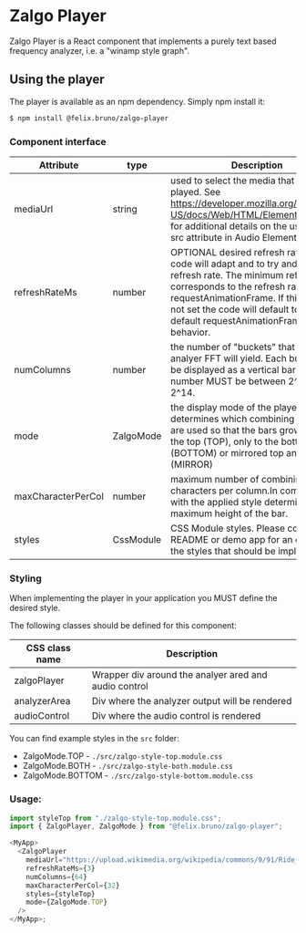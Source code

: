 # Zalgo Player

Zalgo Player is a React component that implements a purely text based frequency analyzer, i.e. a "winamp style graph".

## Using the player

The player is available as an npm dependency. Simply npm install it:

```bash
$ npm install @felix.bruno/zalgo-player
```

### Component interface

| Attribute          | type      | Description                                                                                                                                                                                                                                                                      |
| ------------------ | --------- | -------------------------------------------------------------------------------------------------------------------------------------------------------------------------------------------------------------------------------------------------------------------------------- |
| mediaUrl           | string    | used to select the media that will be played. See https://developer.mozilla.org/en-US/docs/Web/HTML/Element/audio#src for additional details on the usage of the src attribute in Audio Element.                                                                                 |
| refreshRateMs      | number    | OPTIONAL desired refresh rate.The code will adapt and to try and honor this refresh rate. The minimum refresh rate corresponds to the refresh rate given by requestAnimationFrame. If this field is not set the code will default to the default requestAnimationFrame behavior. |
| numColumns         | number    | the number of "buckets" that the analyer FFT will yield. Each bucket will be displayed as a vertical bar. The number MUST be between 2^4 and 2^14.                                                                                                                               |
| mode               | ZalgoMode | the display mode of the player determines which combining characters are used so that the bars grow only to the top (TOP), only to the bottom (BOTTOM) or mirrored top and bottom (MIRROR)                                                                                       |
| maxCharacterPerCol | number    | maximum number of combining characters per column.In combination with the applied style determines the maximum height of the bar.                                                                                                                                                |
| styles             | CssModule | CSS Module styles. Please consult the README or demo app for an example of the styles that should be implemented.                                                                                                                                                                |

### Styling

When implementing the player in your application you MUST define the desired style.

The following classes should be defined for this component:

| CSS class name | Description                                           |
| -------------- | ----------------------------------------------------- |
| zalgoPlayer    | Wrapper div around the analyer ared and audio control |
| analyzerArea   | Div where the analyzer output will be rendered        |
| audioControl   | Div where the audio control is rendered               |

You can find example styles in the `src` folder:

- ZalgoMode.TOP - `./src/zalgo-style-top.module.css`
- ZalgoMode.BOTH - `./src/zalgo-style-both.module.css`
- ZalgoMode.BOTTOM - `./src/zalgo-style-bottom.module.css`

### Usage:

```javascript
import styleTop from "./zalgo-style-top.module.css";
import { ZalgoPlayer, ZalgoMode } from "@felix.bruno/zalgo-player";

<MyApp>
  <ZalgoPlayer
    mediaUrl="https://upload.wikimedia.org/wikipedia/commons/9/91/Ride_of_the_Valkyries.ogg"
    refreshRateMs={3}
    numColumns={64}
    maxCharacterPerCol={32}
    styles={styleTop}
    mode={ZalgoMode.TOP}
  />
</MyApp>;
```
